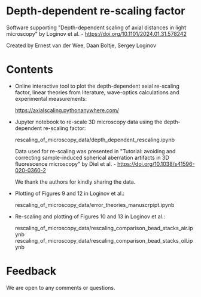 # Depth-dependent re-scaling factor

Software supporting "Depth-dependent scaling of axial distances in light microscopy"  by Loginov et al. - https://doi.org/10.1101/2024.01.31.578242

Created by Ernest van der Wee, Daan Boltje, Sergey Loginov

# Contents

- Online interactive tool to plot the depth-dependent axial re-scaling factor, linear theories from literature, wave-optics calculations and experimental measurements:

  https://axialscaling.pythonanywhere.com/

- Jupyter notebook to re-scale 3D microscopy data using the depth-dependent re-scaling factor:

  rescaling_of_microscopy_data/depth_dependent_rescaling.ipynb
  
  Data used for re-scaling was presented in "Tutorial: avoiding and correcting sample-induced spherical aberration artifacts in 3D fluorescence microscopy" by Diel et al. - https://doi.org/10.1038/s41596-020-0360-2

  We thank the authors for kindly sharing the data.

- Plotting of Figures 9 and 12 in Loginov et al.:

  rescaling_of_microscopy_data/error_theories_manuscrpipt.ipynb

- Re-scaling and plotting of Figures 10 and 13 in Loginov et al.:

  rescaling_of_microscopy_data/rescaling_comparison_bead_stacks_air.ipynb
  rescaling_of_microscopy_data/rescaling_comparison_bead_stacks_oil.ipynb

# Feedback

We are open to any comments or questions.
